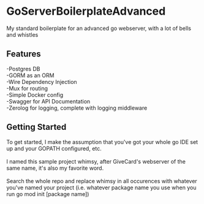 # GoServerBoilerplateAdvanced
My standard boilerplate for an advanced go webserver, with a lot of bells and whistles

## Features
-Postgres DB <br/>
-GORM as an ORM <br/>
-Wire Dependency Injection <br/>
-Mux for routing <br/>
-Simple Docker config <br/>
-Swagger for API Documentation <br/>
-Zerolog for logging, complete with logging middleware

## Getting Started
To get started, I make the assumption that you've got your whole go IDE set up and your GOPATH configured, etc. <br/>
<br/>
I named this sample project whimsy, after GiveCard's webserver of the same name, it's also my favorite word. <br/>
<br/>
Search the whole repo and replace whimsy in all occurences with whatever you've named your project (i.e. whatever package name you use when you run go mod init [package name])
